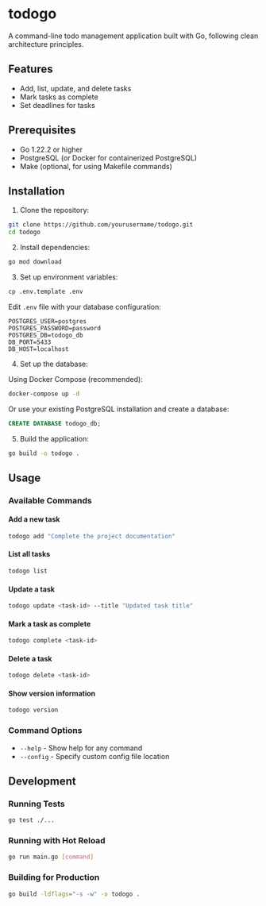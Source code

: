 # todogo

A command-line todo management application built with Go, following clean architecture principles.

## Features

- Add, list, update, and delete tasks
- Mark tasks as complete
- Set deadlines for tasks

## Prerequisites

- Go 1.22.2 or higher
- PostgreSQL (or Docker for containerized PostgreSQL)
- Make (optional, for using Makefile commands)

## Installation

1. Clone the repository:

```bash
git clone https://github.com/yourusername/todogo.git
cd todogo
```

2. Install dependencies:

```bash
go mod download
```

3. Set up environment variables:

```bash
cp .env.template .env
```

Edit `.env` file with your database configuration:

```env
POSTGRES_USER=postgres
POSTGRES_PASSWORD=password
POSTGRES_DB=todogo_db
DB_PORT=5433
DB_HOST=localhost
```

4. Set up the database:

Using Docker Compose (recommended):

```bash
docker-compose up -d
```

Or use your existing PostgreSQL installation and create a database:

```sql
CREATE DATABASE todogo_db;
```

5. Build the application:

```bash
go build -o todogo .
```

## Usage

### Available Commands

#### Add a new task

```bash
todogo add "Complete the project documentation"
```

#### List all tasks

```bash
todogo list
```

#### Update a task

```bash
todogo update <task-id> --title "Updated task title"
```

#### Mark a task as complete

```bash
todogo complete <task-id>
```

#### Delete a task

```bash
todogo delete <task-id>
```

#### Show version information

```bash
todogo version
```

### Command Options

- `--help` - Show help for any command
- `--config` - Specify custom config file location

## Development

### Running Tests

```bash
go test ./...
```

### Running with Hot Reload

```bash
go run main.go [command]
```

### Building for Production

```bash
go build -ldflags="-s -w" -o todogo .
```
